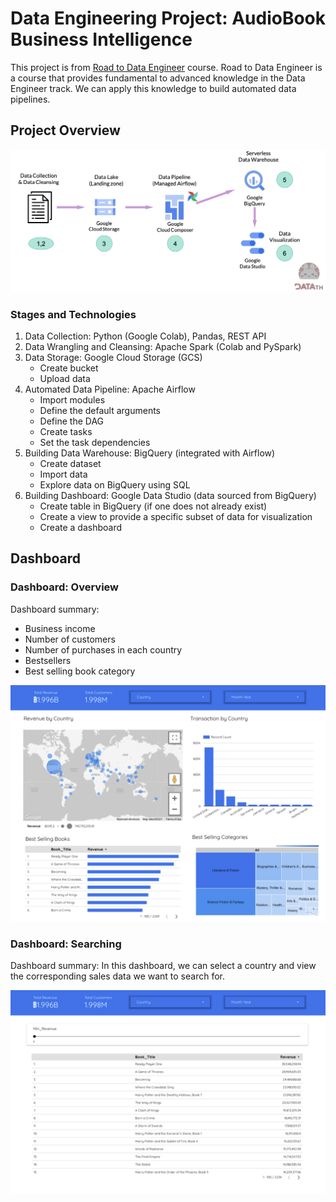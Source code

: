 # Data Engineering Project: AudioBook Business Intelligence
This project is from [Road to Data Engineer](https://school.datath.com/courses/road-to-data-engineer-2-0-2023) course. Road to Data Engineer is a course that provides fundamental to advanced knowledge in the Data Engineer track. We can apply this knowledge to build automated data pipelines.

## Project Overview
<img src="picture/process-overview.png" width=100% height=40%>

### Stages and Technologies
1. Data Collection: Python (Google Colab), Pandas, REST API
2. Data Wrangling and Cleansing: Apache Spark (Colab and PySpark)
3. Data Storage: Google Cloud Storage (GCS)
   - Create bucket
   - Upload data
4. Automated Data Pipeline: Apache Airflow
   - Import modules
   - Define the default arguments
   - Define the DAG
   - Create tasks
   - Set the task dependencies
5. Building Data Warehouse: BigQuery (integrated with Airflow)
   - Create dataset
   - Import data
   - Explore data on BigQuery using SQL
6. Building Dashboard: Google Data Studio (data sourced from BigQuery)
   - Create table in BigQuery (if one does not already exist)
   - Create a view to provide a specific subset of data for visualization
   - Create a dashboard

## Dashboard
### Dashboard: Overview
Dashboard summary:
- Business income
- Number of customers
- Number of purchases in each country
- Bestsellers
- Best selling book category

<img src="picture/dashboard-1.png" width=100% height=40%>

### Dashboard: Searching
Dashboard summary:
In this dashboard, we can select a country and view the corresponding sales data we want to search for.

<img src="picture/dashboard-2.png" width=100% height=40%>